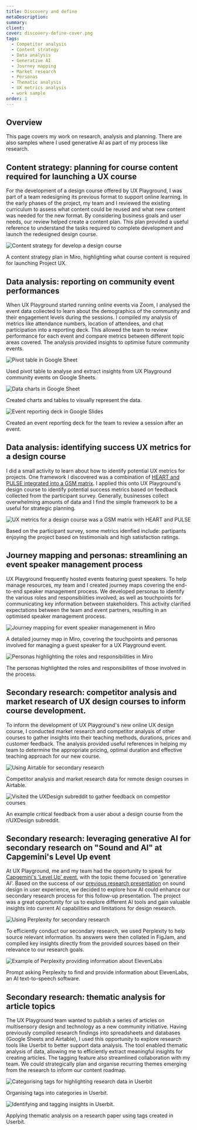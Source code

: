 ```yaml
---
title: Discovery and define
metaDescription: 
summary: 
client: 
cover: discovery-define-cover.png
tags:
  - Competitor analysis
  - Content strategy
  - Data analysis
  - Generative AI
  - Journey mapping
  - Market research
  - Personas
  - Thematic analysis
  - UX metrics analysis
  - work sample
order: 1
---
```


## Overview

This page covers my work on research, analysis and planning. There are also samples where I used generative AI as part of my process like research.

## Content strategy: planning for course content required for launching a UX course

For the development of a design course offered by UX Playground, I was part of a team redesigning its previous format to support online learning. In the early phases of the project, my team and I reviewed the existing curriculum to assess what content could be reused and what new content was needed for the new format. By considering business goals and user needs, our review helped create a content plan. This plan provided a useful reference to understand the tasks required to complete development and launch the redesigned design course.


![Content strategy for develop a design course](/static/img/work-samples/course-content-strategy.png) <figcaption>A content strategy plan in Miro, highlighting what course content is required for launching Project UX.</figcaption>

## Data analysis: reporting on community event performances

When UX Playground started running online events via Zoom, I analysed the event data collected to learn about the demographics of the community and their engagement levels during the sessions. I compiled my analysis of metrics like attendance numbers, location of attendees, and chat participation into a reporting deck. This allowed the team to review performance for each event and compare metrics between different topic areas covered. The analysis provided insights to optimise future community events.

![Pivot table in Google Sheet](/static/img/work-samples/event-data-pivot-table.png) <figcaption>Used pivot table to analyse and extract insights from UX Playground community events on Google Sheets.</figcaption>

![Data charts in Google Sheet](/static/img/work-samples/event-data-analysis.png) <figcaption>Created charts and tables to visually represent the data.</figcaption>

![Event reporting deck in Google Slides](/static/img/work-samples/event-data-report.png) <figcaption>Created an event reporting deck for the team to review a session after an event.</figcaption>

## Data analysis: identifying success UX metrics for a design course

I did a small activity to learn about how to identify potential UX metrics for projects. One framework I discovered was a combination of [HEART and PULSE integrated into a GSM matrix](https://measuringu.com/heart-framework/). I applied this onto UX Playground's design course to identify potential success metrics based on feedback collected from the participant survey. Generally, businesses collect overwhelming amounts of data and I find the simple framework to be a useful for strategic planning.

![UX metrics for a design course was a GSM matrix with HEART and PULSE](/static/img/work-samples/ux-metrics.png) <figcaption>Based on the participant survey, some metrics idenfied include: partipants enjoying the project based on testimonials and high satisfaction ratings.</figcaption>

## Journey mapping and personas: streamlining an event speaker management process

UX Playground frequently hosted events featuring guest speakers. To help manage resources, my team and I created journey maps covering the end-to-end speaker management process. We developed personas to identify the various roles and responsibilities involved, as well as touchpoints for communicating key information between stakeholders. This activity clarified expectations between the team and event partners, resulting in an optimised speaker management process.

![Journey mapping for event speaker managemenent in Miro](/static/img/work-samples/speakers-journey-map.png) <figcaption>A detailed journey map in Miro, covering the touchpoints and personas involved for managing a guest speaker for a UX Playground event.</figcaption>

![Personas highlighting the roles and responsibilities in Miro](/static/img/work-samples/speakers-personas.png) <figcaption>The personas highlighted the roles and responsibilites of those involved in the process.</figcaption>

## Secondary research: competitor analysis and market research of UX design courses to inform course development.

To inform the development of UX Playground's new online UX design course, I conducted market research and competitor analysis of other courses to gather insights into their teaching methods, durations, prices and customer feedback. The analysis provided useful references in helping my team to determine the appropriate pricing, optimal duration and effective teaching approach for our new course.

![Using Airtable for secondary research](/static/img/work-samples/course-market-research.png) <figcaption>Competitor analysis and market research data for remote design courses in Airtable.</figcaption>

![Visited the UXDesign subreddit to gather feedback on competitor courses](/static/img/work-samples/course-community-feedback.png) <figcaption>An example critical feedback from a user about a design course from the r/UXDesign subreddit.</figcaption>

## Secondary research: leveraging generative AI for secondary research on "Sound and AI" at Capgemini's Level Up event

At UX Playground, me and my team had the opportunity to speak for [Capgemini's 'Level Up' event](https://www.linkedin.com/feed/update/urn:li:activity:7114600725510254593/?updateEntityUrn=urn%3Ali%3Afs_updateV2%3A%28urn%3Ali%3Aactivity%3A7114600725510254593%2CFEED_DETAIL%2CEMPTY%2CDEFAULT%2Cfalse%29), with the topic theme focused on 'generative AI'. Based on the success of our [previous research presentation](http://localhost:8080/projects/exploring-sound-in-user-experience-design-for-brand-week-istanbul/) on sound design in user experience, we decided to explore how AI could enhance our secondary research process for this follow-up presentation. The project was a great opportunity for us to explore different AI tools and gain valuable insights into current AI capabilities and limitations for design research.

![Using Perplexity for secondary research](/static/img/work-samples/ai-sound-research.png) <figcaption>To efficiently conduct our secondary research, we used Perplexity to help source relevant information. Its answers were then collated in FigJam, and compiled key insights directly from the provided sources based on their relevance to our research goals.</figcaption>

![Example of Perplexity providing information about ElevenLabs](/static/img/work-samples/ai-research-prompt.png) <figcaption>Prompt asking Perplexity to find and provide information about ElevenLabs, an AI text-to-speech software.</figcaption>

## Secondary research: thematic analysis for article topics

The UX Playground team wanted to publish a series of articles on multisensory design and technology as a new community initiative. Having previously compiled research findings into spreadsheets and databases (Google Sheets and Airtable), I used this opportunity to explore research tools like Userbit to better support data analysis. The tool enabled thematic analysis of data, allowing me to efficiently extract meaningful insights for creating articles. The tagging feature also streamlined collaboration with my team. We could strategically plan and organise recurring themes emerging from the research to inform our content roadmap.

![Categorising tags for highlighting research data in Userbit](/static/img/work-samples/research-thematic-tags.png) <figcaption>Organising tags into categories in Userbit.</figcaption>

![Identifying and tagging insights in Userbit.](/static/img/work-samples/research-thematic-analysis.png) <figcaption>Applying thematic analysis on a research paper using tags created in Userbit.</figcaption>

